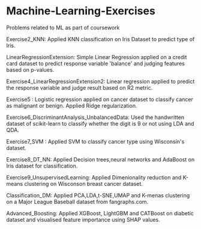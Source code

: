 # Machine-Learning-Exercises
Problems related to ML as part of coursework

Exercise2_KNN: Applied KNN classification on Iris Dataset to predict type of Iris.

LinearRegressionExtension: Simple Linear Regression applied on a credit card dataset to predict response variable 'balance' and judging features based on p-values.

Exercise4_LinearRegressionExtension2: Linear regression applied to predict the response variable and judge result based on R2 metric.

Exercise5 : Logistic regression applied on cancer dataset to classify cancer as malignant or benign. Applied Ridge regularization.

Exercise6_DiscriminantAnalysis_UnbalancedData: Used the handwritten dataset of scikit-learn to classify whether the digit is 9 or not using LDA and QDA.

Exercise7_SVM : Applied SVM to classify cancer type using Wisconsin's dataset.

Exercise8_DT_NN: Applied Decision trees,neural networks and AdaBoost on Iris dataset for classification.

Exercise9_UnsupervisedLearning: Applied Dimenionality reduction and K-means clustering on Wisconson breast cancer dataset. 

Classification_DM: Applied PCA,LDA,t-SNE,UMAP and K-menas clustering on a Major League Baseball dataset from fangraphs.com. 

Advanced_Boosting: Applied XGBoost, LightGBM and CATBoost on diabetic dataset and visualised feature importance using SHAP values.
